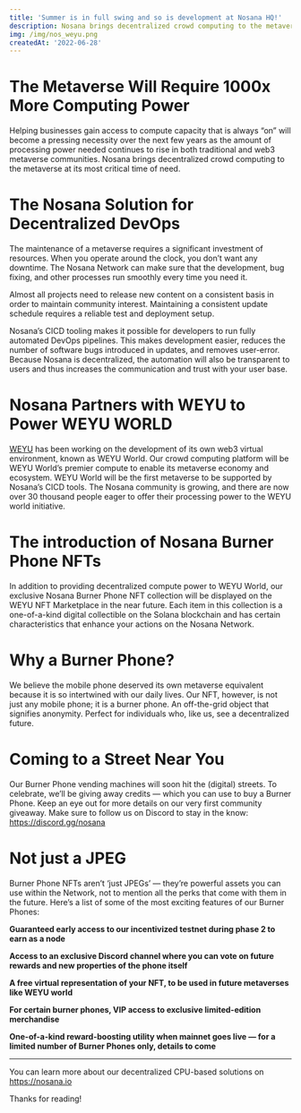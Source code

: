 ```yaml
---
title: 'Summer is in full swing and so is development at Nosana HQ!'
description: Nosana brings decentralized crowd computing to the metaverse at its most critical time of need. 
img: /img/nos_weyu.png
createdAt: '2022-06-28'
---
```


The Metaverse Will Require 1000x More Computing Power
=====================================================
Helping businesses gain access to compute capacity that is always “on” will become a pressing necessity over the next few years as the amount of processing power needed continues to rise in both traditional and web3 metaverse communities. Nosana brings decentralized crowd computing to the metaverse at its most critical time of need.

The Nosana Solution for Decentralized DevOps
============================================
The maintenance of a metaverse requires a significant investment of resources. When you operate around the clock, you don’t want any downtime. The Nosana Network can make sure that the development, bug fixing, and other processes run smoothly every time you need it.

Almost all projects need to release new content on a consistent basis in order to maintain community interest. Maintaining a consistent update schedule requires a reliable test and deployment setup.

Nosana’s CICD tooling makes it possible for developers to run fully automated DevOps pipelines. This makes development easier, reduces the number of software bugs introduced in updates, and removes user-error. Because Nosana is decentralized, the automation will also be transparent to users and thus increases the communication and trust with your user base.

Nosana Partners with WEYU to Power WEYU WORLD
=============================================
[WEYU](http://weyu.io/) has been working on the development of its own web3 virtual environment, known as WEYU World. Our crowd computing platform will be WEYU World’s premier compute to enable its metaverse economy and ecosystem. WEYU World will be the first metaverse to be supported by Nosana’s CICD tools. The Nosana community is growing, and there are now over 30 thousand people eager to offer their processing power to the WEYU world initiative.

The introduction of Nosana Burner Phone NFTs
============================================
In addition to providing decentralized compute power to WEYU World, our exclusive Nosana Burner Phone NFT collection will be displayed on the WEYU NFT Marketplace in the near future. Each item in this collection is a one-of-a-kind digital collectible on the Solana blockchain and has certain characteristics that enhance your actions on the Nosana Network.

Why a Burner Phone?
===================
We believe the mobile phone deserved its own metaverse equivalent because it is so intertwined with our daily lives. Our NFT, however, is not just any mobile phone; it is a burner phone. An off-the-grid object that signifies anonymity. Perfect for individuals who, like us, see a decentralized future.

Coming to a Street Near You
===========================
Our Burner Phone vending machines will soon hit the (digital) streets. To celebrate, we’ll be giving away credits — which you can use to buy a Burner Phone. Keep an eye out for more details on our very first community giveaway. Make sure to follow us on Discord to stay in the know: https://discord.gg/nosana

Not just a JPEG
===============
Burner Phone NFTs aren’t ‘just JPEGs’ — they’re powerful assets you can use within the Network, not to mention all the perks that come with them in the future. Here’s a list of some of the most exciting features of our Burner Phones:


**Guaranteed early access to our incentivized testnet during phase 2 to earn as a node**

**Access to an exclusive Discord channel where you can vote on future rewards and new properties of the phone itself**

**A free virtual representation of your NFT, to be used in future metaverses like WEYU world**

**For certain burner phones, VIP access to exclusive limited-edition merchandise**

**One-of-a-kind reward-boosting utility when mainnet goes live — for a limited number of Burner Phones only, details to come**

----

You can learn more about our decentralized CPU-based solutions on https://nosana.io


Thanks for reading!


